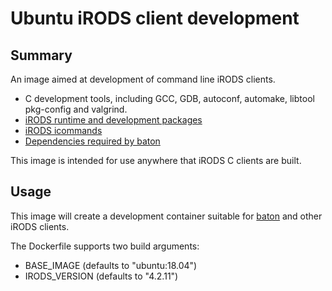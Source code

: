 # Ubuntu iRODS client development

## Summary

An image aimed at development of command line iRODS clients.

 - C development tools, including GCC, GDB, autoconf, automake, libtool
   pkg-config and valgrind.
 - [iRODS runtime and development packages](https://github.com/irods/irods)
 - [iRODS icommands](https://github.com/irods/irods_client_icommands)
 - [Dependencies required by baton](https://github.com/wtsi-npg/baton)
 
This image is intended for use anywhere that iRODS C clients are built.

## Usage

This image will create a development container suitable for
[baton](https://github.com/wtsi-npg/baton) and other iRODS clients.

The Dockerfile supports two build arguments:

- BASE_IMAGE (defaults to "ubuntu:18.04")
- IRODS_VERSION (defaults to "4.2.11")
